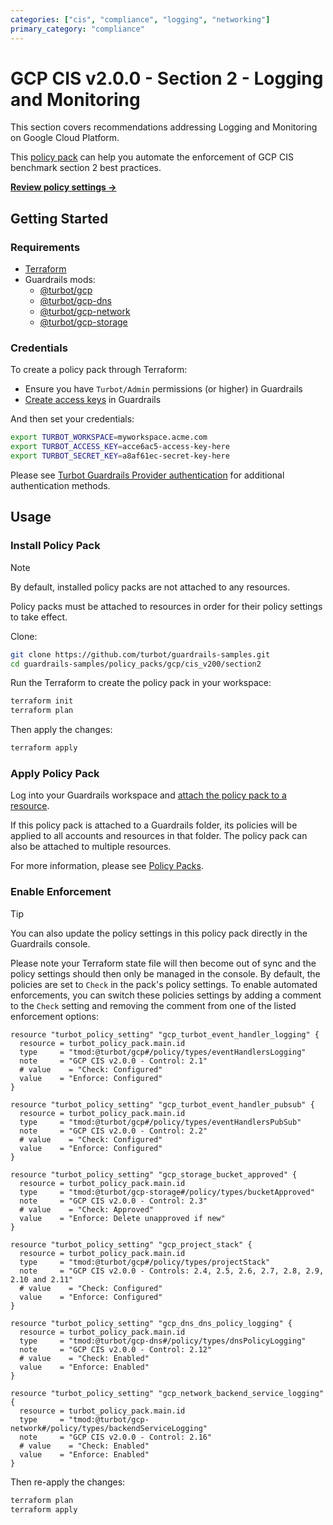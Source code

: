 ```yaml
---
categories: ["cis", "compliance", "logging", "networking"]
primary_category: "compliance"
---
```


# GCP CIS v2.0.0 - Section 2 - Logging and Monitoring

This section covers recommendations addressing Logging and Monitoring on Google Cloud Platform.

This [policy pack](https://turbot.com/guardrails/docs/concepts/resources/policy-packs) can help you automate the enforcement of GCP CIS benchmark section 2 best practices.

**[Review policy settings →](https://hub-guardrails-turbot-com-git-development-turbot.vercel.app/policy-packs/gcp_cis_v200_section2/settings)**

## Getting Started

### Requirements

- [Terraform](https://developer.hashicorp.com/terraform/tutorials/gcp-get-started/install-cli)
- Guardrails mods:
  - [@turbot/gcp](https://hub-guardrails-turbot-com-git-development-turbot.vercel.app/mods/gcp/mods/gcp)
  - [@turbot/gcp-dns](https://hub-guardrails-turbot-com-git-development-turbot.vercel.app/mods/gcp/mods/gcp-dns)
  - [@turbot/gcp-network](https://hub-guardrails-turbot-com-git-development-turbot.vercel.app/mods/gcp/mods/gcp-network)
  - [@turbot/gcp-storage](https://hub-guardrails-turbot-com-git-development-turbot.vercel.app/mods/gcp/mods/gcp-storage)

### Credentials

To create a policy pack through Terraform:

- Ensure you have `Turbot/Admin` permissions (or higher) in Guardrails
- [Create access keys](https://turbot.com/guardrails/docs/guides/iam/access-keys#generate-a-new-guardrails-api-access-key) in Guardrails

And then set your credentials:

```sh
export TURBOT_WORKSPACE=myworkspace.acme.com
export TURBOT_ACCESS_KEY=acce6ac5-access-key-here
export TURBOT_SECRET_KEY=a8af61ec-secret-key-here
```

Please see [Turbot Guardrails Provider authentication](https://registry.terraform.io/providers/turbot/turbot/latest/docs#authentication) for additional authentication methods.

## Usage

### Install Policy Pack

> [!NOTE]
> By default, installed policy packs are not attached to any resources.
>
> Policy packs must be attached to resources in order for their policy settings to take effect.

Clone:

```sh
git clone https://github.com/turbot/guardrails-samples.git
cd guardrails-samples/policy_packs/gcp/cis_v200/section2
```

Run the Terraform to create the policy pack in your workspace:

```sh
terraform init
terraform plan
```

Then apply the changes:

```sh
terraform apply
```

### Apply Policy Pack

Log into your Guardrails workspace and [attach the policy pack to a resource](https://turbot.com/guardrails/docs/guides/policy-packs#attach-a-policy-pack-to-a-resource).

If this policy pack is attached to a Guardrails folder, its policies will be applied to all accounts and resources in that folder. The policy pack can also be attached to multiple resources.

For more information, please see [Policy Packs](https://turbot.com/guardrails/docs/concepts/resources/policy-packs).

### Enable Enforcement

> [!TIP]
> You can also update the policy settings in this policy pack directly in the Guardrails console.
>
> Please note your Terraform state file will then become out of sync and the policy settings should then only be managed in the console.
> By default, the policies are set to `Check` in the pack's policy settings. To enable automated enforcements, you can switch these policies settings by adding a comment to the `Check` setting and removing the comment from one of the listed enforcement options:

```hcl
resource "turbot_policy_setting" "gcp_turbot_event_handler_logging" {
  resource = turbot_policy_pack.main.id
  type     = "tmod:@turbot/gcp#/policy/types/eventHandlersLogging"
  note     = "GCP CIS v2.0.0 - Control: 2.1"
  # value    = "Check: Configured"
  value    = "Enforce: Configured"
}

resource "turbot_policy_setting" "gcp_turbot_event_handler_pubsub" {
  resource = turbot_policy_pack.main.id
  type     = "tmod:@turbot/gcp#/policy/types/eventHandlersPubSub"
  note     = "GCP CIS v2.0.0 - Control: 2.2"
  # value    = "Check: Configured"
  value    = "Enforce: Configured"
}

resource "turbot_policy_setting" "gcp_storage_bucket_approved" {
  resource = turbot_policy_pack.main.id
  type     = "tmod:@turbot/gcp-storage#/policy/types/bucketApproved"
  note     = "GCP CIS v2.0.0 - Control: 2.3"
  # value    = "Check: Approved"
  value    = "Enforce: Delete unapproved if new"
}

resource "turbot_policy_setting" "gcp_project_stack" {
  resource = turbot_policy_pack.main.id
  type     = "tmod:@turbot/gcp#/policy/types/projectStack"
  note     = "GCP CIS v2.0.0 - Controls: 2.4, 2.5, 2.6, 2.7, 2.8, 2.9, 2.10 and 2.11"
  # value    = "Check: Configured"
  value    = "Enforce: Configured"
}

resource "turbot_policy_setting" "gcp_dns_dns_policy_logging" {
  resource = turbot_policy_pack.main.id
  type     = "tmod:@turbot/gcp-dns#/policy/types/dnsPolicyLogging"
  note     = "GCP CIS v2.0.0 - Control: 2.12"
  # value    = "Check: Enabled"
  value    = "Enforce: Enabled"
}

resource "turbot_policy_setting" "gcp_network_backend_service_logging" {
  resource = turbot_policy_pack.main.id
  type     = "tmod:@turbot/gcp-network#/policy/types/backendServiceLogging"
  note     = "GCP CIS v2.0.0 - Control: 2.16"
  # value    = "Check: Enabled"
  value    = "Enforce: Enabled"
}
```

Then re-apply the changes:

```sh
terraform plan
terraform apply
```
